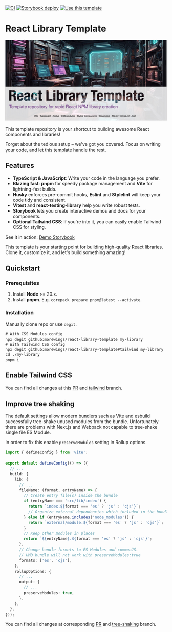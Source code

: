 [![CI](https://github.com/morewings/react-library-template/actions/workflows/merge-jobs.yml/badge.svg)](https://github.com/morewings/react-library-template/actions/workflows/merge-jobs.yml)
[![Storybook deploy](https://github.com/morewings/react-library-template/actions/workflows/pages.yml/badge.svg)](https://github.com/morewings/react-library-template/actions/workflows/pages.yml)
[![Use this template](https://img.shields.io/badge/use%20this-template-blue?logo=githu)](https://github.com/morewings/react-library-template/generate)

# React Library Template

[![NPM library Create React App template logo](./design/logo.jpg)](#)

This template repository is your shortcut to building awesome React components and libraries!

Forget about the tedious setup – we've got you covered. Focus on writing your code, and let this template handle the rest.

## Features

- **TypeScript & JavaScript**: Write your code in the language you prefer.
- **Blazing fast**: **pnpm** for speedy package management and **Vite** for lightning-fast builds.
- **Husky** enforces pre-commit hooks, **Eslint** and **Stylelint** will keep your code tidy and consistent.
- **Vitest** and **react-testing-library** help you write robust tests.
- **Storybook** lets you create interactive demos and docs for your components.
- **Optional Tailwind CSS**: If you're into it, you can easily enable Tailwind CSS for styling.

See it in action: [Demo Storybook](https://morewings.github.io/react-library-template/)

This template is your starting point for building high-quality React libraries. Clone it, customize it, and let's build something amazing!

## Quickstart

### Prerequisites

1. Install **Node** >= 20.x.
2. Install **pnpm**. E.g. `corepack prepare pnpm@latest --activate`.

### Installation

Manually clone repo or use `degit`.

```shell script
# With CSS Modules config
npx degit github:morewings/react-library-template my-library
# With Tailwind CSS config
npx degit github:morewings/react-library-template#tailwind my-library
cd ./my-library
pnpm i
```

## Enable Tailwind CSS

You can find all changes at this [PR](https://github.com/morewings/react-library-template/pull/161) and [tailwind](https://github.com/morewings/react-library-template/tree/tailwind) branch.

## Improve tree shaking

The default settings allow modern bundlers such as Vite and esbuild successfully tree-shake unused modules from the bundle.
Unfortunately there are problems with Next.js and Webpack not capable to tree-shake single file ES Module.

In order to fix this enable `preserveModules` setting in Rollup options.

```ts
import { defineConfig } from 'vite';

export default defineConfig(() => ({
  // ...
  build: {
    lib: {
      // ...
      fileName: (format, entryName) => {
        // Create entry file(s) inside the bundle
        if (entryName === 'src/lib/index') {
          return `index.${format === 'es' ? 'js' : 'cjs'}`;
          // Organize external dependencies which included in the bundle
        } else if (entryName.includes('node_modules')) {
          return `external/module.${format === 'es' ? 'js' : 'cjs'}`;
        }
        // Keep other modules in places
        return `${entryName}.${format === 'es' ? 'js' : 'cjs'}`;
      },
      // Change bundle formats to ES Modules and commonJS.
      // UMD bundle will not work with preserveModules:true
      formats: ['es', 'cjs'],
    },
    rollupOptions: {
      // ...
      output: {
        // ...
        preserveModules: true,
      },
    },
  },
}));
```

You can find all changes at corresponding [PR](https://github.com/morewings/react-library-template/pull/352) and [tree-shaking](https://github.com/morewings/react-library-template/tree/tree-shaking) branch.
